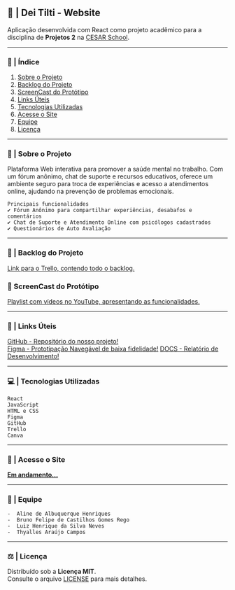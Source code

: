 ## 🧠 | Dei Tilti - Website

Aplicação desenvolvida com React como projeto acadêmico para a disciplina de **Projetos 2** na [CESAR School](https://www.cesar.school).

***

### 📑 | Índice

1. [Sobre o Projeto](#sobre-o-projeto)
2. [Backlog do Projeto](#backlog-do-projeto)
3. [ScreenCast do Protótipo](#screencast-do-prototipo)
4. [Links Úteis](#links-uteis)
5. [Tecnologias Utilizadas](#tecnologias-utilizadas)
6. [Acesse o Site](#acesse-o-site)
7. [Equipe](#equipe)
8. [Licença](#licença)

*** 

### 📌 | Sobre o Projeto

Plataforma Web interativa para promover a saúde mental no trabalho. Com um fórum anônimo, chat de suporte e recursos educativos, oferece um ambiente seguro para troca de experiências e acesso a atendimentos online, ajudando na prevenção de problemas emocionais.

    Principais funcionalidades
    ✔️ Fórum Anônimo para compartilhar experiências, desabafos e comentários
    ✔️ Chat de Suporte e Atendimento Online com psicólogos cadastrados
    ✔️ Questionários de Auto Avaliação

*** 

### 📑 | Backlog do Projeto
[Link para o Trello, contendo todo o backlog.](https://trello.com/b/FODA84Ao/lorem-ipsons)

### 🎥 ScreenCast do Protótipo

[Playlist com vídeos no YouTube, apresentando as funcionalidades.](https://youtube.com/playlist?list=PLEae11J8gvaeXbTAaJ4iZ1nHJVGUslSOW&si=2arBRt1bZET3l-sv)

***

### 🔗 | Links Úteis
[GitHub - Repositório do nosso projeto!](github.com/aline-henriques/PROJETO-2)  
[Figma - Prototipação Navegável de baixa fidelidade!](https://www.figma.com/file/v8qSHsqxcSn1YCFe0em4Wb?node-id=0:1&locale=en&type=design)
[DOCS - Relatório de Desenvolvimento!](https://workspace.google.com/products/docs/)

***

### 💻 | Tecnologias Utilizadas

    React 
    JavaScript
    HTML e CSS
    Figma
    GitHub
    Trello
    Canva

*** 

### 🔗 | Acesse o Site

[**Em andamento...**](https://link-do-site.com)  

*** 

### 👥 | Equipe

    -  Aline de Albuquerque Henriques
    -  Bruno Felipe de Castilhos Gomes Rego  
    -  Luiz Henrique da Silva Neves  
    -  Thyalles Araújo Campos

*** 

### ⚖️ | Licença

Distribuído sob a **Licença MIT**.  
Consulte o arquivo [LICENSE](LICENSE) para mais detalhes.

